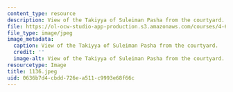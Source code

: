 ```yaml
---
content_type: resource
description: View of the Takiyya of Suleiman Pasha from the courtyard.
file: https://ol-ocw-studio-app-production.s3.amazonaws.com/courses/4-615-the-architecture-of-cairo-spring-2002/0636b7d4cbdd726ea511c9993e68f66c_1136.jpeg
file_type: image/jpeg
image_metadata:
  caption: View of the Takiyya of Suleiman Pasha from the courtyard.
  credit: ''
  image-alt: View of the Takiyya of Suleiman Pasha from the courtyard.
resourcetype: Image
title: 1136.jpeg
uid: 0636b7d4-cbdd-726e-a511-c9993e68f66c
---
```

